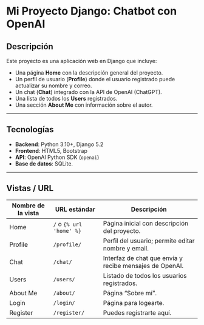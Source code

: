 # Mi Proyecto Django: Chatbot con OpenAI

## Descripción  
Este proyecto es una aplicación web en Django que incluye:  
- Una página **Home** con la descripción general del proyecto.  
- Un perfil de usuario (**Profile**) donde el usuario registrado puede actualizar su nombre y correo.  
- Un chat (**Chat**) integrado con la API de OpenAI (ChatGPT).  
- Una lista de todos los **Users** registrados.  
- Una sección **About Me** con información sobre el autor.

---

## Tecnologías  
- **Backend**: Python 3.10+, Django 5.2  
- **Frontend**: HTML5, Bootstrap 
- **API**: OpenAI Python SDK (`openai`)  
- **Base de datos**: SQLite.  

---

## Vistas / URL  
| Nombre de la vista | URL estándar          | Descripción                                    |
|--------------------|-----------------------|------------------------------------------------|
| Home               | `/` o `{% url 'home' %}`    | Página inicial con descripción del proyecto.   |
| Profile            | `/profile/`           | Perfil del usuario; permite editar nombre y email. |
| Chat               | `/chat/`              | Interfaz de chat que envía y recibe mensajes de OpenAI. |
| Users              | `/users/`             | Listado de todos los usuarios registrados.     |
| About Me           | `/about/`             | Página “Sobre mí”.   |
| Login              | `/login/`             | Página para logearte.   |
| Register           | `/register/`          | Puedes registrarte aquí.   |

